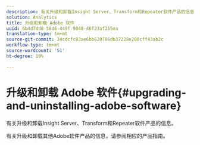 ```yaml
---
description: 有关升级和卸载Insight Server、Transform和Repeater软件产品的信息。
solution: Analytics
title: 升级和卸载 Adobe 软件
uuid: 6b4d7dd8-58d6-449f-9048-46f23af255ea
translation-type: tm+mt
source-git-commit: 34cdcfc83ae6bb620706db37228e200cff43ab2c
workflow-type: tm+mt
source-wordcount: '51'
ht-degree: 19%

---
```



# 升级和卸载 Adobe 软件{#upgrading-and-uninstalling-adobe-software}

有关升级和卸载Insight Server、Transform和Repeater软件产品的信息。

有关升级和卸载其他Adobe软件产品的信息，请参阅相应的产品指南。
